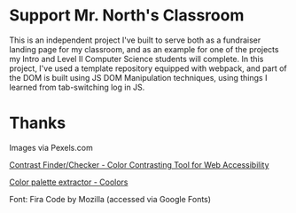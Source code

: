 # Support Mr. North's Classroom

This is an independent project I've built to serve both as a fundraiser landing page for my classroom, and as an example for one of the projects my Intro and Level II Computer Science students will complete. In this project, I've used a template repository equipped with webpack, and part of the DOM is built using JS DOM Manipulation techniques, using things I learned from tab-switching log in JS.

# Thanks

Images via Pexels.com

[Contrast Finder/Checker - Color Contrasting Tool for Web Accessibility](https://app.contrast-finder.org/?lang=en)

[Color palette extractor - Coolors](https://coolors.co/image-picker)

Font: Fira Code by Mozilla (accessed via Google Fonts)